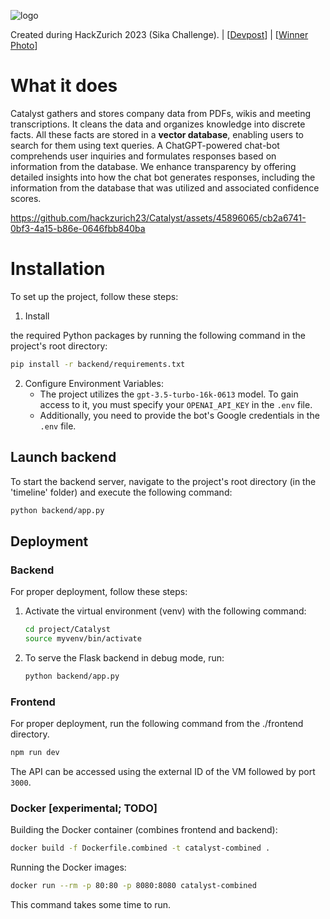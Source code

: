 ![logo](https://res.cloudinary.com/dohxofaxb/image/upload/v1694894880/Wiki_1920_1280_px_nyecja.png)

Created during HackZurich 2023 (Sika Challenge). | [[Devpost](https://devpost.com/software/timemachine-qux19t)] | [[Winner Photo](https://www.linkedin.com/feed/update/urn:li:activity:7110164700285296641/)]

# What it does

Catalyst gathers and stores company data from PDFs, wikis and meeting transcriptions. It cleans the data and organizes knowledge into discrete facts. All these facts are stored in a **vector database**, enabling users to search for them using text queries. A ChatGPT-powered chat-bot comprehends user inquiries and formulates responses based on information from the database. We enhance transparency by offering detailed insights into how the chat bot generates responses, including the information from the database that was utilized and associated confidence scores.



https://github.com/hackzurich23/Catalyst/assets/45896065/cb2a6741-0bf3-4a15-b86e-0646fbb840ba



# Installation

To set up the project, follow these steps:

1. Install

 the required Python packages by running the following command in the project's root directory:

   ```bash
   pip install -r backend/requirements.txt
   ```

2. Configure Environment Variables:
   - The project utilizes the `gpt-3.5-turbo-16k-0613` model. To gain access to it, you must specify your `OPENAI_API_KEY` in the `.env` file.
   - Additionally, you need to provide the bot's Google credentials in the `.env` file.

## Launch backend

To start the backend server, navigate to the project's root directory (in the 'timeline' folder) and execute the following command:

```bash
python backend/app.py
```

## Deployment

### Backend

For proper deployment, follow these steps:

1. Activate the virtual environment (venv) with the following command:

   ```bash
   cd project/Catalyst
   source myvenv/bin/activate
   ```

2. To serve the Flask backend in debug mode, run:

   ```bash
   python backend/app.py
   ```

### Frontend

For proper deployment, run the following command from the ./frontend directory.

   ```bash
   npm run dev
   ```

The API can be accessed using the external ID of the VM followed by port `3000`.

### Docker [experimental; TODO]

Building the Docker container (combines frontend and backend):
```bash
docker build -f Dockerfile.combined -t catalyst-combined .
```

Running the Docker images:
```bash
docker run --rm -p 80:80 -p 8080:8080 catalyst-combined
```
This command takes some time to run.
